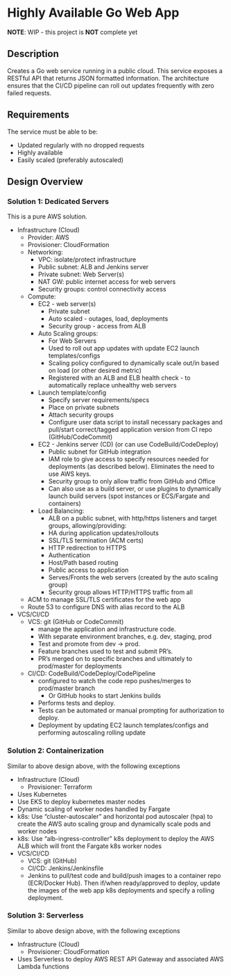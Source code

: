 # Highly Available Go Web App

**NOTE**: WIP - this project is **NOT** complete yet

## Description

Creates a Go web service running in a public cloud. This service exposes a
RESTful API that returns JSON formatted information. The architecture ensures
that the CI/CD pipeline can roll out updates frequently with zero failed
requests.

## Requirements

The service must be able to be:

  - Updated regularly with no dropped requests
  - Highly available
  - Easily scaled (preferably autoscaled)

## Design Overview

### Solution 1: Dedicated Servers

This is a pure AWS solution.

  - Infrastructure (Cloud)
    - Provider: AWS
    - Provisioner: CloudFormation
    - Networking:
      - VPC: isolate/protect infrastructure
      - Public subnet: ALB and Jenkins server
      - Private subnet: Web Server(s)
      - NAT GW: public internet access for web servers
      - Security groups: control connectivity access
    - Compute:
      - EC2 - web server(s)
        - Private subnet
        - Auto scaled - outages, load, deployments
        - Security group - access from ALB
      - Auto Scaling groups:
        - For Web Servers
        - Used to roll out app updates with update EC2 launch templates/configs
        - Scaling policy configured to dynamically scale out/in based on load (or other desired metric)
        - Registered with an ALB and ELB health check - to automatically replace unhealthy web servers
      - Launch template/config
        - Specify server requirements/specs
        - Place on private subnets
        - Attach security groups
        - Configure user data script to install necessary packages and pull/start correct/tagged application version from CI repo (GitHub/CodeCommit)
      - EC2 - Jenkins server (CD)  (or can use CodeBuild/CodeDeploy)
        - Public subnet for GitHub integration
        - IAM role to give access to specify resources needed for deployments (as described below). Eliminates the need to use AWS keys.
        - Security group to only allow traffic from GitHub and Office
        - Can also use as a build server, or use plugins to dynamically launch build servers (spot instances or ECS/Fargate and containers)
      - Load Balancing:
        - ALB on a public subnet, with http/https listeners and target groups, allowing/providing:
        - HA during application updates/rollouts
        - SSL/TLS termination (ACM certs)
        - HTTP redirection to HTTPS
        - Authentication
        - Host/Path based routing
        - Public access to application
        - Serves/Fronts the web servers (created by the auto scaling group)
        - Security group allows HTTP/HTTPS traffic from all
    - ACM to manage SSL/TLS certificates for the web app
    - Route 53 to configure DNS with alias record to the ALB
  - VCS/CI/CD
    - VCS: git (GitHub or CodeCommit)
      - manage the application and infrastructure code.
      - With separate environment branches, e.g. dev, staging, prod
      - Test and promote from dev -> prod.
      - Feature branches used to test and submit PR’s.
      - PR’s merged on to specific branches and ultimately to prod/master for deployments
    - CI/CD: CodeBuild/CodeDeploy/CodePipeline
      - configured to watch the code repo pushes/merges to prod/master branch
        - Or GitHub hooks to start Jenkins builds
      - Performs tests and deploy.
      - Tests can be automated or manual prompting for authorization to deploy.
      - Deployment by updating EC2 launch templates/configs and performing autoscaling rolling update

### Solution 2: Containerization

Similar to above design above, with the following exceptions

  - Infrastructure (Cloud)
    - Provisioner: Terraform
  - Uses Kubernetes
  - Use EKS to deploy kubernetes master nodes
  - Dynamic scaling of worker nodes handled by Fargate
  - k8s: Use “cluster-autoscaler” and horizontal pod autoscaler (hpa) to create the AWS auto scaling group and dynamically scale pods and worker nodes
  - k8s: Use “alb-ingress-controller” k8s deployment to deploy the AWS ALB which will front the Fargate k8s worker nodes
  - VCS/CI/CD
    - VCS: git (GitHub)
    - CI/CD: Jenkins/Jenkinsfile
    - Jenkins to pull/test code and build/push images to a container repo (ECR/Docker Hub). Then if/when ready/approved to deploy, update the images of the web app k8s deployments and specify a rolling deployment.

### Solution 3: Serverless

Similar to above design above, with the following exceptions

  - Infrastructure (Cloud)
    - Provisioner: CloudFormation
  - Uses Serverless to deploy AWS REST API Gateway and associated AWS Lambda functions
